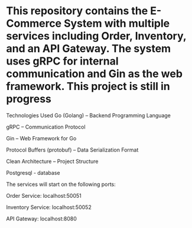 # This repository contains the E-Commerce System with multiple services including Order, Inventory, and an API Gateway. The system uses gRPC for internal communication and Gin as the web framework. This project is still in progress

Technologies Used
Go (Golang) – Backend Programming Language

gRPC – Communication Protocol

Gin – Web Framework for Go

Protocol Buffers (protobuf) – Data Serialization Format

Clean Architecture – Project Structure

Postgresql - database


The services will start on the following ports:

Order Service: localhost:50051

Inventory Service: localhost:50052

API Gateway: localhost:8080

